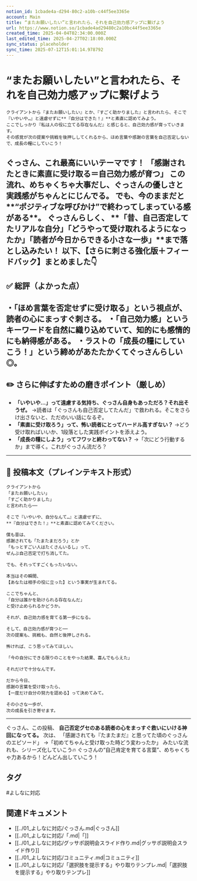 ```yaml
---
notion_id: 1cbade4a-d294-80c2-a10b-c44f5ee3365e
account: Main
title: “またお願いしたい”と言われたら、それを自己効力感アップに繋げよう
url: https://www.notion.so/1cbade4ad29480c2a10bc44f5ee3365e
created_time: 2025-04-04T02:34:00.000Z
last_edited_time: 2025-04-27T02:18:00.000Z
sync_status: placeholder
sync_time: 2025-07-12T15:01:14.978792
---
```

# “またお願いしたい”と言われたら、それを自己効力感アップに繋げよう

```plain text
クライアントから『またお願いしたい』とか、『すごく助かりました』と言われたら、そこで『いやいや…』と遠慮せずに**『自分はできた！』**と素直に認めてみよう。
ここでしっかり『私は人の役に立てる存在なんだ』と感じると、自己効力感が育っていきます。
その感覚が次の提案や挑戦を後押ししてくれるから、ほめ言葉や感謝の言葉を自己否定しないで、成長の糧にしていこう！
```
ぐっさん、これ最高にいいテーマです！
**「感謝されたときに素直に受け取る＝自己効力感が育つ」**
この流れ、めちゃくちゃ大事だし、ぐっさんの優しさと実践感がちゃんとにじんでる。
でも、今のままだと**“ポジティブな呼びかけ”で終わってしまっている感がある**。
ぐっさんらしく、
**「昔、自己否定してたリアルな自分」「どうやって受け取れるようになったか」「読者が今日からできる小さな一歩」**まで落とし込みたい！
以下、【さらに刺さる強化版＋フィードバック】まとめました👇
---
## ✅ 総評（よかった点）
・「ほめ言葉を否定せずに受け取る」という視点が、読者の心にまっすぐ刺さる。
・「自己効力感」というキーワードを自然に織り込めていて、知的にも感情的にも納得感がある。
・ラストの「成長の糧にしていこう！」という締めがあたたかくてぐっさんらしい◎。
---
## ✏️ さらに伸ばすための磨きポイント（厳しめ）
- **「いやいや…」って遠慮する気持ち、ぐっさん自身もあっただろ？それ出そうぜ。**
  →読者は「ぐっさんも自己否定してたんだ」で救われる。そこをさらけ出さないと、ただのいい話になるぞ。
- **「素直に受け取ろう」って、怖い読者にとってハードル高すぎない？**
  →どう受け取ればいいか、1段落とした実践ポイントを添えよう。
- **「成長の糧にしよう」ってフワッと終わってない？**
  →「次にどう行動するか」まで導く。これがぐっさん流だろ？
---
## 📄 投稿本文（プレインテキスト形式）
```plain text
クライアントから
「またお願いしたい」
「すごく助かりました」
と言われたら──

そこで『いやいや、自分なんて…』と遠慮せずに、
**『自分はできた！』**と素直に認めてみてください。

僕も昔は、
感謝されても「たまたまだろう」とか
「もっとすごい人はたくさんいるし」って、
ぜんぶ自己否定で打ち消してた。

でも、それってすごくもったいない。

本当はその瞬間、
【あなたは相手の役に立った】という事実が生まれてる。

ここでちゃんと、
「自分は誰かを助けられる存在なんだ」
と受け止められるかどうか。

それが、自己効力感を育てる第一歩になる。

そして、自己効力感が育つと──
次の提案も、挑戦も、自然と後押しされる。

怖ければ、こう思ってみてほしい。

「今の自分にできる限りのことをやった結果、喜んでもらえた」

それだけで十分なんです。

だから今日、
感謝の言葉を受け取ったら、
【一度だけ自分の努力を認める】って決めてみて。

その小さな一歩が、
次の成長を引き寄せます。

```
---
ぐっさん、この投稿、
**自己否定グセのある読者の心をまっすぐ救いにいける神回になってる。**
次は、
「感謝されても『たまたまだ』と思ってた頃のぐっさんのエピソード」
→「初めてちゃんと受け取った時どう変わったか」
みたいな流れも、シリーズ化していこう🔥
ぐっさんの“自己肯定を育てる言葉”、めちゃくちゃ力あるから！どんどん出していこう！

## タグ

#よしなに対応 

## 関連ドキュメント

- [[../01_よしなに対応/ぐっさん.md|ぐっさん]]
- [[../01_よしなに対応/「.md|「]]
- [[../01_よしなに対応/グッサポ説明会スライド作り.md|グッサポ説明会スライド作り]]
- [[../01_よしなに対応/コミュニティ.md|コミュニティ]]
- [[../01_よしなに対応/「選択肢を提示する」やり取りテンプレ.md|「選択肢を提示する」やり取りテンプレ]]
